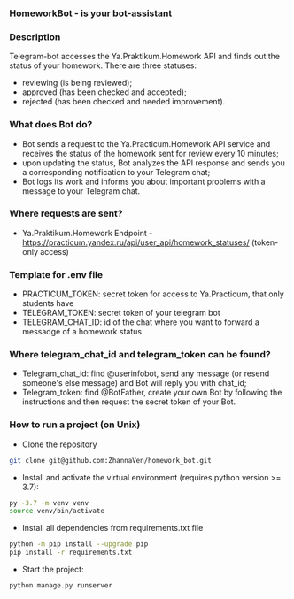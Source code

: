 ### HomeworkBot - is your bot-assistant
### Description
 Telegram-bot accesses the Ya.Praktikum.Homework API and finds out the status of your homework. There are three statuses:
 - reviewing (is being reviewed);
 - approved (has been checked and accepted);
 - rejected (has been checked and needed improvement).
### What does Bot do?
- Bot sends a request to the Ya.Practicum.Homework API service and receives the status of the homework sent for review every 10 minutes;
- upon updating the status, Bot analyzes the API response and sends you a corresponding notification to your Telegram chat;
- Bot logs its work and informs you about important problems with a message to your Telegram chat.
### Where requests are sent?
- Ya.Praktikum.Homework Endpoint - https://practicum.yandex.ru/api/user_api/homework_statuses/ (token-only access)
### Template for .env file
- PRACTICUM_TOKEN: secret token for access to Ya.Practicum, that only students have
- TELEGRAM_TOKEN: secret token of your telegram bot
- TELEGRAM_CHAT_ID: id of the chat where you want to forward a messadge of a homework status
### Where telegram_chat_id and telegram_token can be found?
- Telegram_chat_id: find @userinfobot, send any message (or resend someone's else message) and Bot will reply you with chat_id;
- Telegram_token: find @BotFather, create your own Bot by following the instructions and then request the secret token of your Bot.

### How to run a project (on Unix)
- Clone the repository
```bash
git clone git@github.com:ZhannaVen/homework_bot.git
```
- Install and activate the virtual environment (requires python version >= 3.7):
```bash
py -3.7 -m venv venv
source venv/bin/activate
```
- Install all dependencies from requirements.txt file
```bash
python -m pip install --upgrade pip
pip install -r requirements.txt
```
- Start the project:
```bash
python manage.py runserver
```

